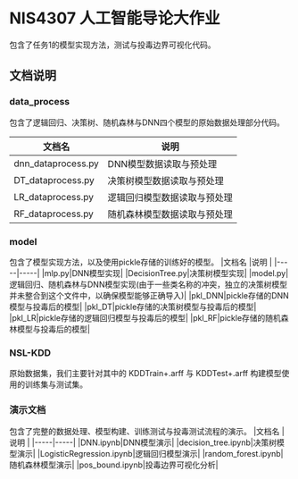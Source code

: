 # NIS4307 人工智能导论大作业
包含了任务1的模型实现方法，测试与投毒边界可视化代码。

## 文档说明

### data_process
包含了逻辑回归、决策树、随机森林与DNN四个模型的原始数据处理部分代码。

|文档名 |说明 |
|-----|-----|
|dnn_dataprocess.py|DNN模型数据读取与预处理|
|DT_dataprocess.py|决策树模型数据读取与预处理|
|LR_dataprocess.py|逻辑回归模型数据读取与预处理|
|RF_dataprocess.py|随机森林模型数据读取与预处理|

### model
包含了模型实现方法，以及使用pickle存储的训练好的模型。
|文档名 |说明 |
|-----|-----|
|mlp.py|DNN模型实现|
|DecisionTree.py|决策树模型实现|
|model.py|逻辑回归、随机森林与DNN模型实现(由于一些类名称的冲突，独立的决策树模型并未整合到这个文件中，以确保模型能够正确导入)|
|pkl_DNN|pickle存储的DNN模型与投毒后的模型|
|pkl_DT|pickle存储的决策树模型与投毒后的模型|
|pkl_LR|pickle存储的逻辑回归模型与投毒后的模型|
|pkl_RF|pickle存储的随机森林模型与投毒后的模型|

### NSL-KDD
原始数据集，我们主要针对其中的 KDDTrain+.arff 与 KDDTest+.arff 构建模型使用的训练集与测试集。

### 演示文档
包含了完整的数据处理、模型构建、训练测试与投毒测试流程的演示。
|文档名 |说明 |
|-----|-----|
|DNN.ipynb|DNN模型演示|
|decision_tree.ipynb|决策树模型演示|
|LogisticRegression.ipynb|逻辑回归模型演示|
|random_forest.ipynb|随机森林模型演示|
|pos_bound.ipynb|投毒边界可视化分析|
